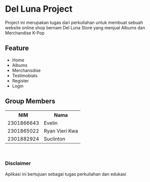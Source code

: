 # Del Luna Project

Project ini merupakan tugas dari perkuliahan untuk membuat sebuah website online shop bernam Del Luna Store yang menjual Albums dan Merchandise K-Pop

## Feature
<ul>
  <li>Home</li>
  <li>Albums</li>
  <li>Merchansdise</li>
  <li>Testimobials</li>
  <li>Register</li>
  <li>Login</li>
</ul>

## Group Members
<table>
  <tr>
    <th>NIM</th>
    <th>Nama</th
  </tr>
  <tr>
    <td>2301866643</td>
    <td>Evelin</td>
  </tr>
  <tr>
    <td>2301865022</td>
    <td>Ryan Vieri Kwa</td>
  </tr>
  <tr>
    <td>2301882924</td>
    <td>Suclinton</td>
  </tr>
</table>

<br>

### Disclaimer
Aplikasi ini bertujuan sebagai tugas perkuliahan dan edukasi 
